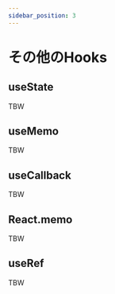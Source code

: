 ```yaml
---
sidebar_position: 3
---
```


# その他のHooks

## useState

TBW

## useMemo

TBW

## useCallback

TBW

## React.memo

TBW

## useRef

TBW
